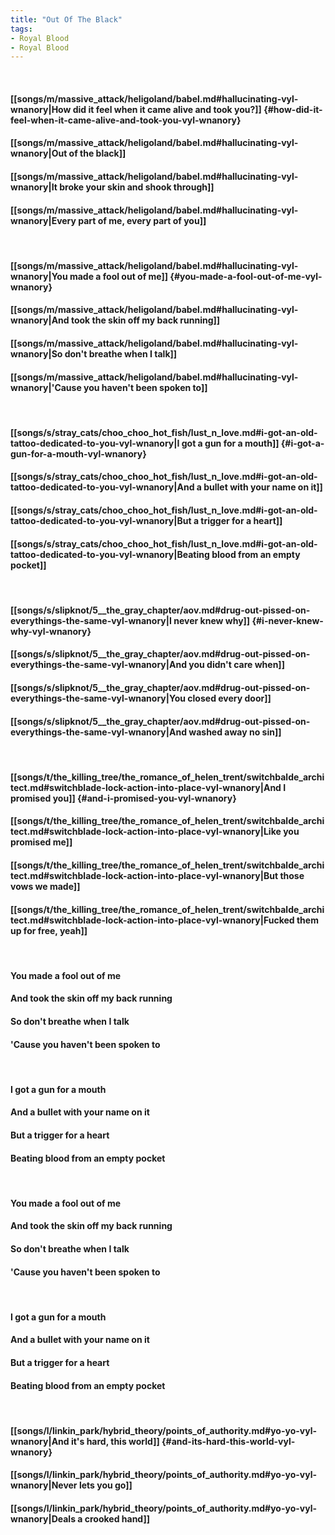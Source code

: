 ```yaml
---
title: "Out Of The Black"
tags:
- Royal Blood
- Royal Blood
---
```

&nbsp;
#### [[songs/m/massive_attack/heligoland/babel.md#hallucinating-vyl-wnanory|How did it feel when it came alive and took you?]] {#how-did-it-feel-when-it-came-alive-and-took-you-vyl-wnanory}
#### [[songs/m/massive_attack/heligoland/babel.md#hallucinating-vyl-wnanory|Out of the black]]
#### [[songs/m/massive_attack/heligoland/babel.md#hallucinating-vyl-wnanory|It broke your skin and shook through]]
#### [[songs/m/massive_attack/heligoland/babel.md#hallucinating-vyl-wnanory|Every part of me, every part of you]]
&nbsp;
#### [[songs/m/massive_attack/heligoland/babel.md#hallucinating-vyl-wnanory|You made a fool out of me]] {#you-made-a-fool-out-of-me-vyl-wnanory}
#### [[songs/m/massive_attack/heligoland/babel.md#hallucinating-vyl-wnanory|And took the skin off my back running]]
#### [[songs/m/massive_attack/heligoland/babel.md#hallucinating-vyl-wnanory|So don't breathe when I talk]]
#### [[songs/m/massive_attack/heligoland/babel.md#hallucinating-vyl-wnanory|'Cause you haven't been spoken to]]
&nbsp;
#### [[songs/s/stray_cats/choo_choo_hot_fish/lust_n_love.md#i-got-an-old-tattoo-dedicated-to-you-vyl-wnanory|I got a gun for a mouth]] {#i-got-a-gun-for-a-mouth-vyl-wnanory}
#### [[songs/s/stray_cats/choo_choo_hot_fish/lust_n_love.md#i-got-an-old-tattoo-dedicated-to-you-vyl-wnanory|And a bullet with your name on it]]
#### [[songs/s/stray_cats/choo_choo_hot_fish/lust_n_love.md#i-got-an-old-tattoo-dedicated-to-you-vyl-wnanory|But a trigger for a heart]]
#### [[songs/s/stray_cats/choo_choo_hot_fish/lust_n_love.md#i-got-an-old-tattoo-dedicated-to-you-vyl-wnanory|Beating blood from an empty pocket]]
&nbsp;
#### [[songs/s/slipknot/5__the_gray_chapter/aov.md#drug-out-pissed-on-everythings-the-same-vyl-wnanory|I never knew why]] {#i-never-knew-why-vyl-wnanory}
#### [[songs/s/slipknot/5__the_gray_chapter/aov.md#drug-out-pissed-on-everythings-the-same-vyl-wnanory|And you didn't care when]]
#### [[songs/s/slipknot/5__the_gray_chapter/aov.md#drug-out-pissed-on-everythings-the-same-vyl-wnanory|You closed every door]]
#### [[songs/s/slipknot/5__the_gray_chapter/aov.md#drug-out-pissed-on-everythings-the-same-vyl-wnanory|And washed away no sin]]
&nbsp;
#### [[songs/t/the_killing_tree/the_romance_of_helen_trent/switchbalde_architect.md#switchblade-lock-action-into-place-vyl-wnanory|And I promised you]] {#and-i-promised-you-vyl-wnanory}
#### [[songs/t/the_killing_tree/the_romance_of_helen_trent/switchbalde_architect.md#switchblade-lock-action-into-place-vyl-wnanory|Like you promised me]]
#### [[songs/t/the_killing_tree/the_romance_of_helen_trent/switchbalde_architect.md#switchblade-lock-action-into-place-vyl-wnanory|But those vows we made]]
#### [[songs/t/the_killing_tree/the_romance_of_helen_trent/switchbalde_architect.md#switchblade-lock-action-into-place-vyl-wnanory|Fucked them up for free, yeah]]
&nbsp;
#### You made a fool out of me
#### And took the skin off my back running
#### So don't breathe when I talk
#### 'Cause you haven't been spoken to
&nbsp;
#### I got a gun for a mouth
#### And a bullet with your name on it
#### But a trigger for a heart
#### Beating blood from an empty pocket
&nbsp;
#### You made a fool out of me
#### And took the skin off my back running
#### So don't breathe when I talk
#### 'Cause you haven't been spoken to
&nbsp;
#### I got a gun for a mouth
#### And a bullet with your name on it
#### But a trigger for a heart
#### Beating blood from an empty pocket
&nbsp;
#### [[songs/l/linkin_park/hybrid_theory/points_of_authority.md#yo-yo-vyl-wnanory|And it's hard, this world]] {#and-its-hard-this-world-vyl-wnanory}
#### [[songs/l/linkin_park/hybrid_theory/points_of_authority.md#yo-yo-vyl-wnanory|Never lets you go]]
#### [[songs/l/linkin_park/hybrid_theory/points_of_authority.md#yo-yo-vyl-wnanory|Deals a crooked hand]]
